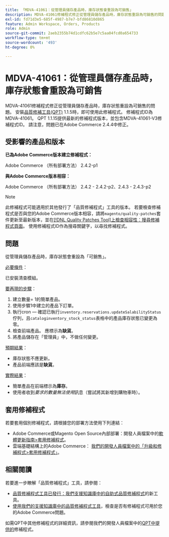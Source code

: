 ```yaml
---
title: 「MDVA-41061：從管理員儲存產品時，庫存狀態會重設為可銷售」
description: MDVA-41061修補程式修正從管理員儲存產品時，庫存狀態重設為可銷售的問題。 安裝[Quality Patches Tool (QPT)](https://experienceleague.adobe.com/en/docs/commerce-operations/upgrade-guide/patches/overview) 1.1.5時，即可使用此修補程式。 修補程式ID為MDVA-41061。 QPT 1.1.15提供最新的修補程式版本，並包含MDVA-41061-V3修補程式ID。 請注意，問題已在Adobe Commerce 2.4.4中修正。
exl-id: fd71d3e5-685f-4987-b7e7-bfd86810d865
feature: Admin Workspace, Orders, Products
role: Admin
source-git-commit: 2aeb2355b74d1cdfc62b5e7c5aa04fcd0a654733
workflow-type: tm+mt
source-wordcount: '493'
ht-degree: 0%

---
```


# MDVA-41061：從管理員儲存產品時，庫存狀態會重設為可銷售

MDVA-41061修補程式修正從管理員儲存產品時，庫存狀態重設為可銷售的問題。 安裝[品質修補工具(QPT)](https://experienceleague.adobe.com/en/docs/commerce-operations/upgrade-guide/patches/overview) 1.1.5時，即可使用此修補程式。 修補程式ID為MDVA-41061。 QPT 1.1.15提供最新的修補程式版本，並包含MDVA-41061-V3修補程式ID。 請注意，問題已在Adobe Commerce 2.4.4中修正。

## 受影響的產品和版本

**已為Adobe Commerce版本建立修補程式：**

Adobe Commerce （所有部署方法） 2.4.2-p1

**與Adobe Commerce版本相容：**

Adobe Commerce （所有部署方法） 2.4.2 - 2.4.2-p2、2.4.3 - 2.4.3-p2

>[!NOTE]
>
>此修補程式可能適用於其他發行了「品質修補程式」工具的版本。 若要檢查修補程式是否與您的Adobe Commerce版本相容，請將`magento/quality-patches`套件更新至最新版本，並在[[!DNL Quality Patches Tool]上檢查相容性：搜尋修補程式頁面](https://experienceleague.adobe.com/tools/commerce-quality-patches/index.html)。 使用修補程式ID作為搜尋關鍵字，以尋找修補程式。

## 問題

從管理員儲存產品時，庫存狀態會重設為「可銷售」。

<u>必要條件</u>：

已安裝清查模組。

<u>要再現的步驟</u>：

1. 建立數量= 1的簡單產品。
1. 使用步驟1中建立的產品下訂單。
1. 執行cron — 確認已執行`inventory.reservations.updateSalabilityStatus`佇列，且`cataloginventory_stock_status`表格中的產品庫存狀態已變更為零。
1. 檢查前端產品。 應標示為&#x200B;**缺貨**。
1. 將產品儲存在「管理員」中，不做任何變更。

<u>預期結果</u>：

* 庫存狀態不應更新。
* 產品前端應該是&#x200B;**缺貨**。

<u>實際結果</u>：

* 簡單產品在前端標示為&#x200B;**庫存**。
* 使用者收到&#x200B;*要求的數量無法使用*&#x200B;訊息（嘗試將其新增到購物車時）。

## 套用修補程式

若要套用個別修補程式，請根據您的部署方法使用下列連結：

* Adobe Commerce或Magento Open Source內部部署：開發人員檔案中的[軟體更新指南>套用修補程式](https://experienceleague.adobe.com/en/docs/commerce-operations/tools/quality-patches-tool/usage)。
* 雲端基礎結構上的Adobe Commerce： [我們的開發人員檔案中的「升級和修補程式>套用修補程式」](https://experienceleague.adobe.com/en/docs/commerce-cloud-service/user-guide/develop/upgrade/apply-patches)。

## 相關閱讀

若要進一步瞭解「品質修補程式」工具，請參閱：

* [品質修補程式工具已發行：我們支援知識庫中的自助式品質修補程式](/help/announcements/adobe-commerce-announcements/magento-quality-patches-released-new-tool-to-self-serve-quality-patches.md)的新工具。
* [使用我們的支援知識庫中的品質修補程式工具](/help/support-tools/patches-available-in-qpt-tool/check-patch-for-magento-issue-with-magento-quality-patches.md)，檢查是否有修補程式可用於您的Adobe Commerce問題。

如需QPT中其他修補程式的詳細資訊，請參閱我們的開發人員檔案中的[QPT中提供的](https://experienceleague.adobe.com/tools/commerce-quality-patches/index.html)修補程式。
